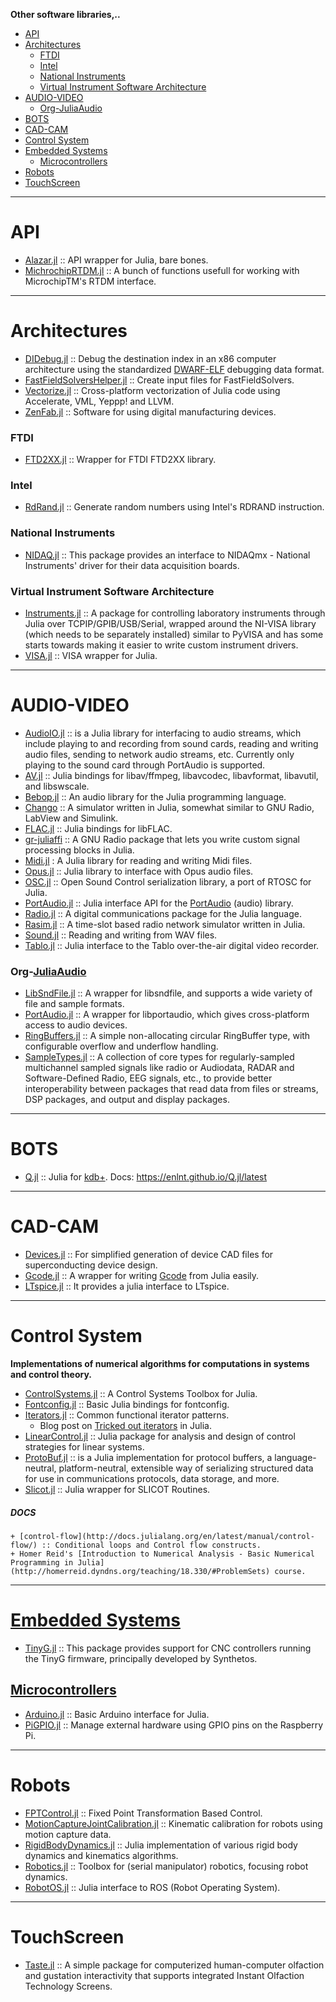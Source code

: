 **Other software libraries,..**

+ [API](#api)
+ [Architectures](#architectures)
    + [FTDI](#ftdi)
    + [Intel](+intel)
    + [National Instruments](#national-instruments)
    + [Virtual Instrument Software Architecture](#virtual-instrument-software-architecture)
+ [AUDIO-VIDEO](#audio-video)
    + [Org-JuliaAudio](#org-juliaaudio)
+ [BOTS](#bots)
+ [CAD-CAM](#cad-cam)
+ [Control System](#control-system)
+ [Embedded Systems](#embedded-systems)
   + [Microcontrollers](#microcontrollers)
+ [Robots](#robots)
+ [TouchScreen](#touchscreen)

----

# API
+ [Alazar.jl](https://github.com/ajkeller34/Alazar.jl) :: API wrapper for Julia, bare bones.
+ [MichrochipRTDM.jl](https://github.com/cstook/MicrochipRTDM.jl) :: A bunch of functions usefull for working with MicrochipTM's RTDM interface.

----

# Architectures
+ [DIDebug.jl](https://github.com/Keno/DIDebug.jl) :: Debug the destination index in an x86 computer architecture using the standardized [DWARF-ELF](http://www.ibm.com/developerworks/library/os-debugging/) debugging data format.
+ [FastFieldSolversHelper.jl](https://github.com/MichaelHatherly/FastFieldSolversHelper.jl) :: Create input files for FastFieldSolvers. 
+ [Vectorize.jl](https://github.com/rprechelt/Vectorize.jl) :: Cross-platform vectorization of Julia code using Accelerate, VML, Yeppp! and LLVM. 
+ [ZenFab.jl](https://github.com/FactoryOS/ZenFab.jl) :: Software for using digital manufacturing devices. 

### FTDI
+ [FTD2XX.jl](https://github.com/cstook/FTD2XX.jl) :: Wrapper for FTDI FTD2XX library. 

### Intel
+ [RdRand.jl](https://github.com/SamChill/RdRand.jl) :: Generate random numbers using Intel's RDRAND instruction.

### National Instruments
+ [NIDAQ.jl](https://github.com/JaneliaSciComp/NIDAQ.jl) :: This package provides an interface to NIDAQmx - National Instruments' driver for their data acquisition boards.

### Virtual Instrument Software Architecture
+ [Instruments.jl](https://github.com/BBN-Q/Instruments.jl) :: A package for controlling laboratory instruments through Julia over TCPIP/GPIB/USB/Serial, wrapped around the NI-VISA library (which needs to be separately installed) similar to PyVISA and has some starts towards making it easier to write custom instrument drivers. 
+ [VISA.jl](https://github.com/ajkeller34/VISA.jl) :: VISA wrapper for Julia.

----

# AUDIO-VIDEO
+ [AudioIO.jl](https://github.com/ssfrr/AudioIO.jl) :: is a Julia library for interfacing to audio streams, which include playing to and recording from sound cards, reading and writing audio files, sending to network audio streams, etc. Currently only playing to the sound card through PortAudio is supported.
+ [AV.jl](https://github.com/kmsquire/AV.jl) :: Julia bindings for libav/ffmpeg, libavcodec, libavformat, libavutil, and libswscale.
+ [Bebop.jl](https://github.com/zhemao/Bebop.jl) :: An audio library for the Julia programming language.
+ [Chango](https://bitbucket.org/mbaz/chango) :: A simulator written in Julia, somewhat similar to GNU Radio, LabView and Simulink.
+ [FLAC.jl](https://github.com/dmbates/FLAC.jl) :: Julia bindings for libFLAC. 
+ [gr-juliaffi](https://github.com/JayKickliter/gr-juliaffi) :: A GNU Radio package that lets you write custom signal processing blocks in Julia.
+ [Midi.jl](https://github.com/JoelHobson/Midi.jl) : A Julia library for reading and writing Midi files. 
+ [Opus.jl](https://github.com/staticfloat/Opus.jl) :: Julia library to interface with Opus audio files.
+ [OSC.jl](https://github.com/fundamental/OSC.jl) :: Open Sound Control serialization library, a port of RTOSC for Julia.
+ [PortAudio.jl](https://github.com/ssfrr/PortAudio.jl) :: Julia interface API for the [PortAudio](http://en.wikipedia.org/wiki/PortAudio) (audio) library.
+ [Radio.jl](https://github.com/JayKickliter/Radio.jl) :: A digital communications package for the Julia language.
+ [Rasim.jl](https://github.com/maemre/Rasim.jl) :: A time-slot based radio network simulator written in Julia. 
+ [Sound.jl](https://github.com/JuliaLang/Sound.jl) :: Reading and writing from WAV files.
+ [Tablo.jl](https://github.com/dmbates/Tablo.jl) :: Julia interface to the Tablo over-the-air digital video recorder.

### Org-[JuliaAudio](https://github.com/JuliaAudio)
+ [LibSndFile.jl](https://github.com/JuliaAudio/LibSndFile.jl) :: A wrapper for libsndfile, and supports a wide variety of file and sample formats.
+ [PortAudio.jl](https://github.com/JuliaAudio/PortAudio.jl) :: A wrapper for libportaudio, which gives cross-platform access to audio devices.
+ [RingBuffers.jl](https://github.com/JuliaAudio/RingBuffers.jl) :: A simple non-allocating circular RingBuffer type, with configurable overflow and underflow handling.
+ [SampleTypes.jl](https://github.com/JuliaAudio/SampleTypes.jl) :: A collection of core types for regularly-sampled multichannel sampled signals like radio or Audiodata, RADAR and Software-Defined Radio, EEG signals, etc., to provide better interoperability between packages that read data from files or streams, DSP packages, and output and display packages.

----

# BOTS
+ [Q.jl](https://github.com/enlnt/Q.jl) :: Julia for [kdb+](https://github.com/prologic/kdb). Docs: https://enlnt.github.io/Q.jl/latest

----

# CAD-CAM
+ [Devices.jl](https://github.com/ajkeller34/Devices.jl) :: For simplified generation of device CAD files for superconducting device design.
+ [Gcode.jl](https://github.com/sjkelly/Gcode.jl) :: A wrapper for writing [Gcode](http://en.wikipedia.org/wiki/Gcode) from Julia easily.
+ [LTspice.jl](https://github.com/cstook/LTspice.jl) :: It provides a julia interface to LTspice.

----

# Control System
**Implementations of numerical algorithms for computations in systems and control theory.**
+ [ControlSystems.jl](https://github.com/JuliaControl/ControlSystems.jl) :: A Control Systems Toolbox for Julia.
+ [Fontconfig.jl](https://github.com/JuliaGraphics/Fontconfig.jl) :: Basic Julia bindings for fontconfig.
+ [Iterators.jl](https://github.com/JuliaLang/Iterators.jl) :: Common functional iterator patterns.
   + Blog post on [Tricked out iterators](http://slendermeans.org/julia-iterators.html) in Julia.
+ [LinearControl.jl](https://github.com/jemofthewest/LinearControl.jl) :: Julia package for analysis and design of control strategies for linear systems.
+ [ProtoBuf.jl](https://github.com/tanmaykm/ProtoBuf.jl) :: is a Julia implementation for protocol buffers, a language-neutral, platform-neutral, extensible way of serializing structured data for use in communications protocols, data storage, and more.
+ [Slicot.jl](https://github.com/jcrist/Slicot.jl) :: Julia wrapper for SLICOT Routines.

##### DOCS
    + [control-flow](http://docs.julialang.org/en/latest/manual/control-flow/) :: Conditional loops and Control flow constructs.
    + Homer Reid's [Introduction to Numerical Analysis - Basic Numerical Programming in Julia](http://homerreid.dyndns.org/teaching/18.330/#ProblemSets) course.

----

# [Embedded Systems](https://en.wikipedia.org/wiki/Category:Embedded_systems)
+ [TinyG.jl](https://github.com/sjkelly/TinyG.jl) :: This package provides support for CNC controllers running the TinyG firmware, principally developed by Synthetos.

## [Microcontrollers](https://en.wikipedia.org/wiki/Category:Microcontrollers)
+ [Arduino.jl](https://github.com/rennis250/Arduino.jl) :: Basic Arduino interface for Julia.
+ [PiGPIO.jl](https://github.com/aviks/PiGPIO.jl) :: Manage external hardware using GPIO pins on the Raspberry Pi.

----

# Robots
+ [FPTControl.jl](https://github.com/krisztiankosi/FPTControl.jl) :: Fixed Point Transformation Based Control.
+ [MotionCaptureJointCalibration.jl](https://github.com/tkoolen/MotionCaptureJointCalibration.jl) :: Kinematic calibration for robots using motion capture data. 
+ [RigidBodyDynamics.jl](https://github.com/tkoolen/RigidBodyDynamics.jl) :: Julia implementation of various rigid body dynamics and kinematics algorithms. 
+ [Robotics.jl](https://github.com/cdsousa/Robotics.jl) :: Toolbox for (serial manipulator) robotics, focusing robot dynamics.
+ [RobotOS.jl](https://github.com/phobon/RobotOS.jl) :: Julia interface to ROS (Robot Operating System).

----

# TouchScreen
+ [Taste.jl](https://github.com/jiahao/Taste.jl) :: A simple package for computerized human-computer olfaction and gustation interactivity that supports integrated Instant Olfaction Technology Screens.


